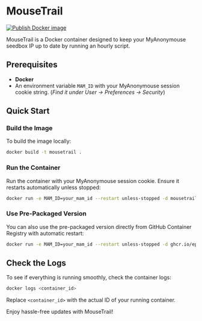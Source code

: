 # MouseTrail

[![Publish Docker image](https://github.com/EpicOfficer/mousetrail/actions/workflows/docker-image-build.yml/badge.svg)](https://github.com/EpicOfficer/mousetrail/actions/workflows/docker-image-build.yml)

MouseTrail is a Docker container designed to keep your MyAnonymouse seedbox IP up to date by running an hourly script.

## Prerequisites

- **Docker**
- An environment variable `MAM_ID` with your MyAnonymouse session cookie string. (*Find it under User -> Preferences -> Security*)

## Quick Start

### Build the Image

To build the image locally:

```sh
docker build -t mousetrail .
```

### Run the Container

Run the container with your MyAnonymouse session cookie. Ensure it restarts automatically unless stopped:

```sh
docker run -e MAM_ID=your_mam_id --restart unless-stopped -d mousetrail
```

### Use Pre-Packaged Version

You can also use the pre-packaged version directly from GitHub Container Registry with automatic restart:

```sh
docker run -e MAM_ID=your_mam_id --restart unless-stopped -d ghcr.io/epicofficer/mousetrail:latest
```

## Check the Logs

To see if everything is running smoothly, check the container logs:

```sh
docker logs <container_id>
```

Replace `<container_id>` with the actual ID of your running container.

Enjoy hassle-free updates with MouseTrail!